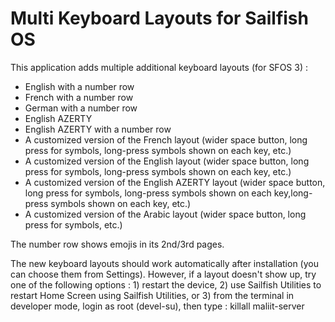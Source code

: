 # Multi Keyboard Layouts for Sailfish OS

This application adds multiple additional keyboard layouts (for SFOS 3) :
- English with a number row
- French with a number row
- German with a number row
- English AZERTY
- English AZERTY with a number row
- A customized version of the French layout (wider space button, long press for symbols, long-press symbols shown on each key, etc.)
- A customized version of the English layout (wider space button, long press for symbols, long-press symbols shown on each key, etc.)
- A customized version of the English AZERTY layout (wider space button, long press for symbols, long-press symbols shown on each key,long-press symbols shown on each key, etc.)
- A customized version of the Arabic layout (wider space button, long press for symbols, etc.)

The number row shows emojis in its 2nd/3rd pages.

The new keyboard layouts should work automatically after installation (you can choose them from Settings).
However, if a layout doesn't show up, try one of the following options : 1) restart the device, 2) use Sailfish Utilities to restart Home Screen using Sailfish Utilities, or 3) from the terminal in developer mode, login as root (devel-su), then type : killall maliit-server
